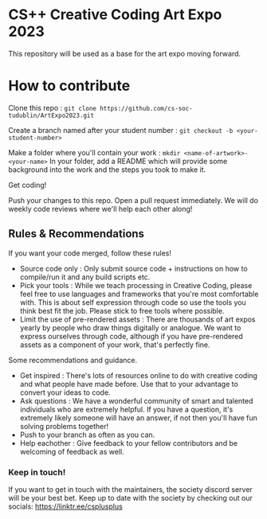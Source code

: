 # CS++ Creative Coding Art Expo 2023

This repository will be used as a base for the art expo moving forward.

# How to contribute
Clone this repo : ```git clone https://github.com/cs-soc-tudublin/ArtExpo2023.git```

Create a branch named after your student number : ```git checkout -b <your-student-number>```

Make a folder where you'll contain your work : ```mkdir <name-of-artwork>-<your-name>```
In your folder, add a README which will provide some background into the work and the steps you took to make it. 

Get coding!

Push your changes to this repo. Open a pull request immediately. We will do weekly code reviews where we'll help each other along!

## Rules & Recommendations

If you want your code merged, follow these rules!

* Source code only : Only submit source code + instructions on how to compile/run it and any build scripts etc.
* Pick your tools : While we teach processing in Creative Coding, please feel free to use languages and frameworks that you're most comfortable with. This is about self expression through code so use the tools you think best fit the job. Please stick to free tools where possible.
* Limit the use of pre-rendered assets : There are thousands of art expos yearly by people who draw things digitally or analogue. We want to express ourselves through code, although if you have pre-rendered assets as a component of your work, that's perfectly fine.

Some recommendations and guidance.
* Get inspired : There's lots of resources online to do with creative coding and what people have made before. Use that to your advantage to convert your ideas to code.
* Ask questions : We have a wonderful community of smart and talented individuals who are extremely helpful. If you have a question, it's extremely likely someone will have an answer, if not then you'll have fun solving problems together!
* Push to your branch as often as you can.
* Help eachother : Give feedback to your fellow contributors and be welcoming of feedback as well.

### Keep in touch!
If you want to get in touch with the maintainers, the society discord server will be your best bet.
Keep up to date with the society by checking out our socials: https://linktr.ee/csplusplus
